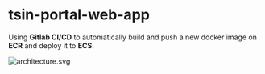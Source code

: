 # tsin-portal-web-app

Using **Gitlab CI/CD** to automatically build and push a new docker image on **ECR** and deploy it to **ECS**.

![architecture.svg](architecture.svg)
